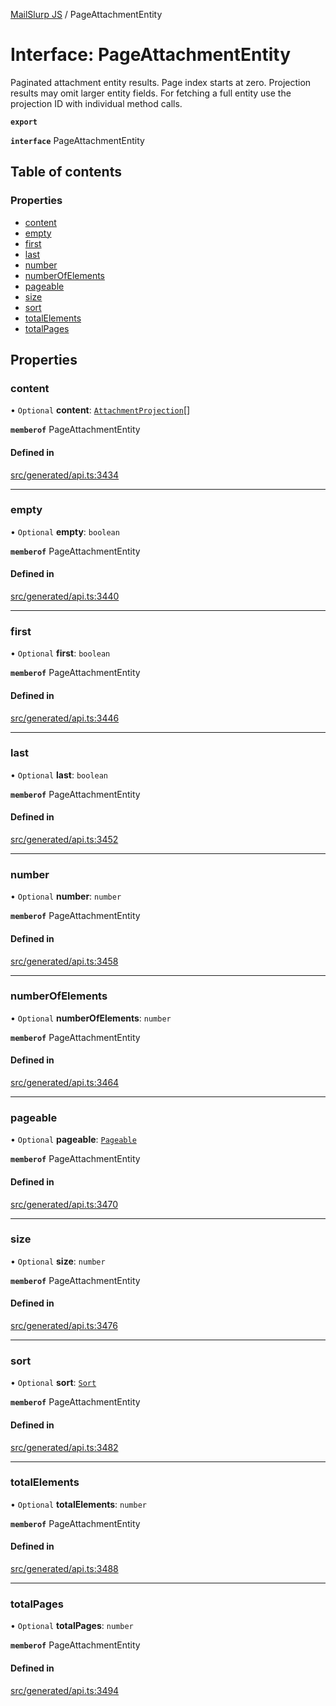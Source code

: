 [MailSlurp JS](../README.md) / PageAttachmentEntity

# Interface: PageAttachmentEntity

Paginated attachment entity results. Page index starts at zero. Projection results may omit larger entity fields. For fetching a full entity use the projection ID with individual method calls.

**`export`**

**`interface`** PageAttachmentEntity

## Table of contents

### Properties

- [content](PageAttachmentEntity.md#content)
- [empty](PageAttachmentEntity.md#empty)
- [first](PageAttachmentEntity.md#first)
- [last](PageAttachmentEntity.md#last)
- [number](PageAttachmentEntity.md#number)
- [numberOfElements](PageAttachmentEntity.md#numberofelements)
- [pageable](PageAttachmentEntity.md#pageable)
- [size](PageAttachmentEntity.md#size)
- [sort](PageAttachmentEntity.md#sort)
- [totalElements](PageAttachmentEntity.md#totalelements)
- [totalPages](PageAttachmentEntity.md#totalpages)

## Properties

### content

• `Optional` **content**: [`AttachmentProjection`](AttachmentProjection.md)[]

**`memberof`** PageAttachmentEntity

#### Defined in

[src/generated/api.ts:3434](https://github.com/mailslurp/mailslurp-client/blob/f0f645f/src/generated/api.ts#L3434)

___

### empty

• `Optional` **empty**: `boolean`

**`memberof`** PageAttachmentEntity

#### Defined in

[src/generated/api.ts:3440](https://github.com/mailslurp/mailslurp-client/blob/f0f645f/src/generated/api.ts#L3440)

___

### first

• `Optional` **first**: `boolean`

**`memberof`** PageAttachmentEntity

#### Defined in

[src/generated/api.ts:3446](https://github.com/mailslurp/mailslurp-client/blob/f0f645f/src/generated/api.ts#L3446)

___

### last

• `Optional` **last**: `boolean`

**`memberof`** PageAttachmentEntity

#### Defined in

[src/generated/api.ts:3452](https://github.com/mailslurp/mailslurp-client/blob/f0f645f/src/generated/api.ts#L3452)

___

### number

• `Optional` **number**: `number`

**`memberof`** PageAttachmentEntity

#### Defined in

[src/generated/api.ts:3458](https://github.com/mailslurp/mailslurp-client/blob/f0f645f/src/generated/api.ts#L3458)

___

### numberOfElements

• `Optional` **numberOfElements**: `number`

**`memberof`** PageAttachmentEntity

#### Defined in

[src/generated/api.ts:3464](https://github.com/mailslurp/mailslurp-client/blob/f0f645f/src/generated/api.ts#L3464)

___

### pageable

• `Optional` **pageable**: [`Pageable`](Pageable.md)

**`memberof`** PageAttachmentEntity

#### Defined in

[src/generated/api.ts:3470](https://github.com/mailslurp/mailslurp-client/blob/f0f645f/src/generated/api.ts#L3470)

___

### size

• `Optional` **size**: `number`

**`memberof`** PageAttachmentEntity

#### Defined in

[src/generated/api.ts:3476](https://github.com/mailslurp/mailslurp-client/blob/f0f645f/src/generated/api.ts#L3476)

___

### sort

• `Optional` **sort**: [`Sort`](Sort.md)

**`memberof`** PageAttachmentEntity

#### Defined in

[src/generated/api.ts:3482](https://github.com/mailslurp/mailslurp-client/blob/f0f645f/src/generated/api.ts#L3482)

___

### totalElements

• `Optional` **totalElements**: `number`

**`memberof`** PageAttachmentEntity

#### Defined in

[src/generated/api.ts:3488](https://github.com/mailslurp/mailslurp-client/blob/f0f645f/src/generated/api.ts#L3488)

___

### totalPages

• `Optional` **totalPages**: `number`

**`memberof`** PageAttachmentEntity

#### Defined in

[src/generated/api.ts:3494](https://github.com/mailslurp/mailslurp-client/blob/f0f645f/src/generated/api.ts#L3494)
